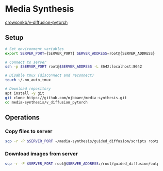 # Media Synthesis

[crowsonkb/v-diffusion-pytorch](https://github.com/crowsonkb/v-diffusion-pytorch)

## Setup

```bash
# Set environment variables
export SERVER_PORT={SERVER_PORT} SERVER_ADDRESS=root@{SERVER_ADDRESS}

# Connect to server
ssh -p $SERVER_PORT root@$SERVER_ADDRESS -L 8642:localhost:8642

# Disable tmux (disconnect and reconnect)
touch ~/.no_auto_tmux

# Download repository
apt install -y git
git clone https://github.com/njbbaer/media-synthesis.git
cd media-synthesis/v_diffusion_pytorch
```

## Operations

### Copy files to server

```bash
scp -r -P $SERVER_PORT ~/media-synthesis/guided_diffusion/scripts root@$SERVER_ADDRESS:/root
```

### Download images from server

```bash
scp -r -P $SERVER_PORT root@$SERVER_ADDRESS:/root/guided_diffusion/output ./
```
